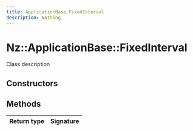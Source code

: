 ```yaml
---
title: ApplicationBase.FixedInterval
description: Nothing
---
```


# Nz::ApplicationBase::FixedInterval

Class description

## Constructors


## Methods

| Return type | Signature |
| ----------- | --------- |
